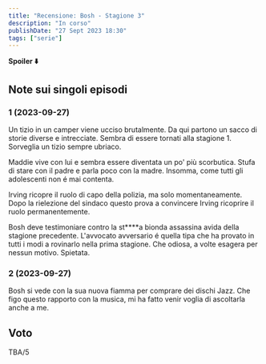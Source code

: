 ```yaml
---
title: "Recensione: Bosh - Stagione 3"
description: "In corso"
publishDate: "27 Sept 2023 18:30"
tags: ["serie"]
---
```


**Spoiler ⬇️**

## Note sui singoli episodi

### 1 (2023-09-27)

Un tizio in un camper viene ucciso brutalmente.
Da qui partono un sacco di storie diverse e intrecciate.
Sembra di essere tornati alla stagione 1.
Sorveglia un tizio sempre ubriaco.

Maddie vive con lui e sembra essere diventata un po' più scorbutica.
Stufa di stare con il padre e parla poco con la madre.
Insomma, come tutti gli adolescenti non é mai contenta.

Irving ricopre il ruolo di capo della polizia, ma solo momentaneamente.
Dopo la rielezione del sindaco questo prova a convincere Irving ricoprire il ruolo permanentemente.

Bosh deve testimoniare contro la st****a bionda assassina avida della stagione precedente.
L'avvocato avversario é quella tipa che ha provato in tutti i modi a rovinarlo nella prima stagione.
Che odiosa, a volte esagera per nessun motivo. Spietata.

### 2 (2023-09-27)

Bosh si vede con la sua nuova fiamma per comprare dei dischi Jazz.
Che figo questo rapporto con la musica, mi ha fatto venir voglia di ascoltarla anche a me.

## Voto

TBA/5

